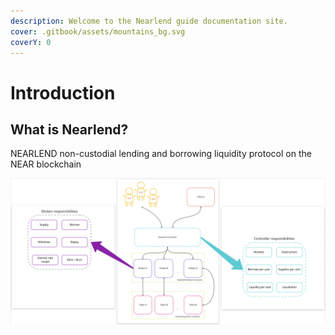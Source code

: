 ```yaml
---
description: Welcome to the Nearlend guide documentation site.
cover: .gitbook/assets/mountains_bg.svg
coverY: 0
---
```


# Introduction

## What is Nearlend?

NEARLEND non-custodial lending and borrowing liquidity protocol on the NEAR blockchain



![Overal look](.gitbook/assets/general.png)
